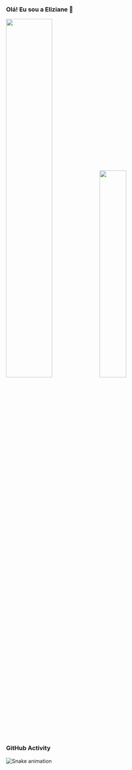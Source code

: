 ### Olá! Eu sou a Eliziane 👋



  <img width="50%" src="https://github-readme-stats.vercel.app/api?username=el1ziane&show_icons=true&rank_icon=github&theme=panda"> <img width="38%" src="https://github-readme-stats.vercel.app/api/top-langs/?username=el1ziane&layout=compact&theme=panda&custom_title=Most%20Used%20Languages&langs_count=8">

### GitHub Activity

![Snake animation](https://github.com/el1ziane/el1ziane/blob/output/github-contribution-grid-snake.svg)
  




